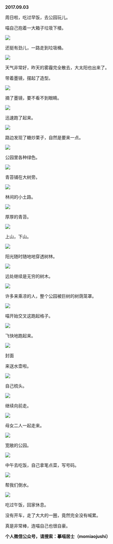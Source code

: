 
          
            
**2017.09.03**

周日啦，吃过早饭，去公园玩儿。

喵自己抱着一大箱子垃圾下楼。




![](//upload-images.jianshu.io/upload_images/51001-5d2c7d96e81c3798.jpg)




还挺有劲儿，一路走到垃圾桶。




![](//upload-images.jianshu.io/upload_images/51001-2a44460ec816c145.jpg)




天气非常好，昨天的雾霾完全散去，大太阳也出来了。

带着墨镜，摆起了造型。




![](//upload-images.jianshu.io/upload_images/51001-8b72f3fa5d750015.jpg)




摘了墨镜，要不看不到眼睛。




![](//upload-images.jianshu.io/upload_images/51001-52dd8512f0a9527c.jpg)




迅速跑了起来。




![](//upload-images.jianshu.io/upload_images/51001-f6d58c955ef06aa6.jpg)




路边发现了糖炒栗子，自然是要来一点。




![](//upload-images.jianshu.io/upload_images/51001-07e8bc8d8b881f1d.jpg)




公园里各种绿色。




![](//upload-images.jianshu.io/upload_images/51001-897f95732a0f7177.jpg)




青苔铺在大树旁。




![](//upload-images.jianshu.io/upload_images/51001-9df6a7fe279939a2.jpg)




林间的小土路。




![](//upload-images.jianshu.io/upload_images/51001-9f09ad47e274d302.jpg)




厚厚的青苔。




![](//upload-images.jianshu.io/upload_images/51001-f19867699804d3aa.jpg)




上山，下山。




![](//upload-images.jianshu.io/upload_images/51001-e022a6d8a77cb602.jpg)




阳光随时随地地穿透树林。




![](//upload-images.jianshu.io/upload_images/51001-51ac8ade824fdde8.jpg)




远处继续是无穷的树木。




![](//upload-images.jianshu.io/upload_images/51001-ff90e0cdbdfe2042.jpg)




许多来乘凉的人，整个公园被巨树的树荫笼罩。




![](//upload-images.jianshu.io/upload_images/51001-8e31e5635fbe0451.jpg)




喵开始交叉这跑起格子。




![](//upload-images.jianshu.io/upload_images/51001-2b6dc34fd0f3e6eb.jpg)




飞快地跑起来。




![](//upload-images.jianshu.io/upload_images/51001-3f54d1eac95270d6.jpg)

封面


来送水壶啦。




![](//upload-images.jianshu.io/upload_images/51001-48c99877739216e5.jpg)




自己梳头。




![](//upload-images.jianshu.io/upload_images/51001-e5d8cacad5e93a77.jpg)




继续向前走。




![](//upload-images.jianshu.io/upload_images/51001-d2f8188ce48068d3.jpg)




母女二人一起走来。




![](//upload-images.jianshu.io/upload_images/51001-aa241540bd3e986e.jpg)




宽敞的公园。




![](//upload-images.jianshu.io/upload_images/51001-21a49207d7b13459.jpg)




中午去吃饭，自己拿笔点菜，写号码。




![](//upload-images.jianshu.io/upload_images/51001-e171472a5e183a96.jpg)




帮我们倒水。




![](//upload-images.jianshu.io/upload_images/51001-97d7b50ec29eb245.jpg)




吃过午饭，回家休息。

没有开车，走了大大的一圈，竟然完全没有喊累。

真是非常棒，连喵自己也很自豪。


**个人微信公众号，请搜索：摹喵居士（momiaojushi）**

          
        